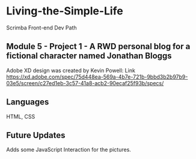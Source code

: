 
# Living-the-Simple-Life

Scrimba Front-end Dev Path


## Module 5 - Project 1 - A RWD personal blog for a fictional character named Jonathan Bloggs
Adobe XD design was created by Kevin Powell: Link https://xd.adobe.com/spec/75d448ea-569a-4b7e-721b-9bbd3b2b97b9-03e5/screen/c27ed1eb-3c57-41a8-acb2-90ecaf25f93b/specs/
## Languages
HTML, CSS
## Future Updates
Adds some JavaScript Interaction for the pictures.
